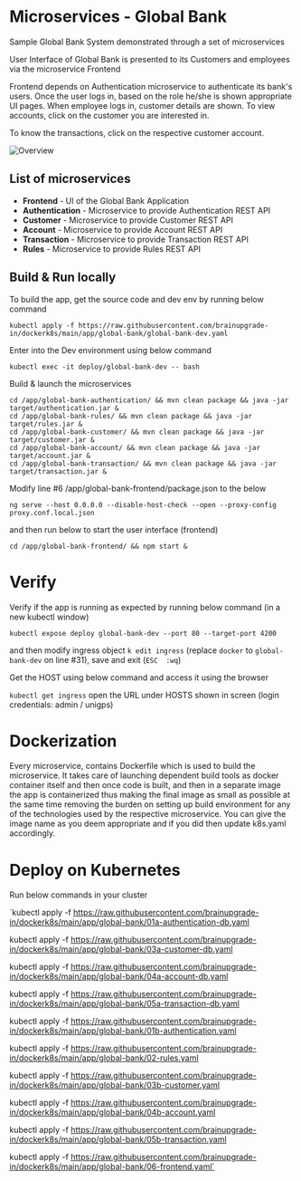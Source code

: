 # Microservices - Global Bank

Sample Global Bank System demonstrated through a set of microservices

User Interface of Global Bank is presented to its Customers and employees via the microservice Frontend

Frontend depends on Authentication microservice to authenticate its bank's users.
Once the user logs in, based on the role he/she is shown appropriate UI pages.
When employee logs in, customer details are shown. To view accounts, click on the customer you are interested in.

To know the transactions,  click on the respective customer account.

![Overview](assets/microservices-case-study.png)

## List of microservices

- **Frontend** - UI of the Global Bank Application
- **Authentication** - Microservice to provide Authentication REST API
- **Customer** - Microservice to provide Customer REST API
- **Account** - Microservice to provide Account REST API
- **Transaction** - Microservice to provide Transaction REST API
- **Rules** - Microservice to provide Rules REST API

## Build & Run locally

To build the app, get the source code and dev env by running below command

`kubectl apply -f https://raw.githubusercontent.com/brainupgrade-in/dockerk8s/main/app/global-bank/global-bank-dev.yaml`

Enter into the Dev environment using below command

`kubectl exec -it deploy/global-bank-dev -- bash`

Build & launch the microservices

```
cd /app/global-bank-authentication/ && mvn clean package && java -jar target/authentication.jar &
cd /app/global-bank-rules/ && mvn clean package && java -jar target/rules.jar &
cd /app/global-bank-customer/ && mvn clean package && java -jar target/customer.jar &
cd /app/global-bank-account/ && mvn clean package && java -jar target/account.jar &
cd /app/global-bank-transaction/ && mvn clean package && java -jar target/transaction.jar &
```

Modify line #6 /app/global-bank-frontend/package.json to the below

`ng serve --host 0.0.0.0 --disable-host-check --open --proxy-config proxy.conf.local.json`

and then run below to start the user interface (frontend)

`cd /app/global-bank-frontend/ && npm start &`

# Verify

Verify if the app is running as expected by running below command (in a new kubectl window)

`kubectl expose deploy global-bank-dev --port 80 --target-port 4200`

and then modify ingress object `k edit ingress` (replace `docker` to `global-bank-dev` on line #31), save and exit (`ESC  :wq`)

Get the HOST using below command and access it using the browser

`kubectl get ingress`
open the URL under HOSTS shown in screen
(login credentials: admin / unigps)


# Dockerization
Every microservice, contains Dockerfile which is used to build the microservice. It takes care of launching dependent build tools as docker container itself and then once code is built, and then in a separate image the app is containerized thus making the final image as small as possible at the same time removing the burden on setting up build environment for any of the technologies used by the respective microservice. You can give the image name as you deem appropriate and if you did then update k8s.yaml accordingly.

# Deploy on Kubernetes
Run below commands in your cluster

`kubectl apply -f https://raw.githubusercontent.com/brainupgrade-in/dockerk8s/main/app/global-bank/01a-authentication-db.yaml

kubectl apply -f https://raw.githubusercontent.com/brainupgrade-in/dockerk8s/main/app/global-bank/03a-customer-db.yaml

kubectl apply -f https://raw.githubusercontent.com/brainupgrade-in/dockerk8s/main/app/global-bank/04a-account-db.yaml

kubectl apply -f https://raw.githubusercontent.com/brainupgrade-in/dockerk8s/main/app/global-bank/05a-transaction-db.yaml

kubectl apply -f https://raw.githubusercontent.com/brainupgrade-in/dockerk8s/main/app/global-bank/01b-authentication.yaml

kubectl apply -f https://raw.githubusercontent.com/brainupgrade-in/dockerk8s/main/app/global-bank/02-rules.yaml

kubectl apply -f https://raw.githubusercontent.com/brainupgrade-in/dockerk8s/main/app/global-bank/03b-customer.yaml

kubectl apply -f https://raw.githubusercontent.com/brainupgrade-in/dockerk8s/main/app/global-bank/04b-account.yaml

kubectl apply -f https://raw.githubusercontent.com/brainupgrade-in/dockerk8s/main/app/global-bank/05b-transaction.yaml

kubectl apply -f https://raw.githubusercontent.com/brainupgrade-in/dockerk8s/main/app/global-bank/06-frontend.yaml`
